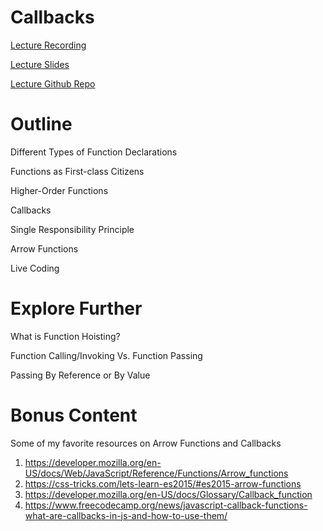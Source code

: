 # Callbacks

[Lecture Recording](https://vimeo.com/640750590/ebd8679808)

[Lecture Slides](https://github.com/letsandeepio/LHL_flex_oct-18-21/blob/main/w2_callbacks/slides.pdf)

[Lecture Github Repo](https://github.com/letsandeepio/LHL_flex_oct-18-21/tree/main/w2_callbacks)

# Outline

Different Types of Function Declarations

Functions as First-class Citizens 

Higher-Order Functions 

Callbacks 

Single Responsibility Principle 

Arrow Functions 

Live Coding

# Explore Further

What is Function Hoisting?

Function Calling/Invoking Vs. Function Passing

Passing By Reference or By Value


# Bonus Content

Some of my favorite resources on Arrow Functions and Callbacks

1. https://developer.mozilla.org/en-US/docs/Web/JavaScript/Reference/Functions/Arrow_functions
2. https://css-tricks.com/lets-learn-es2015/#es2015-arrow-functions 
3. https://developer.mozilla.org/en-US/docs/Glossary/Callback_function
4. https://www.freecodecamp.org/news/javascript-callback-functions-what-are-callbacks-in-js-and-how-to-use-them/
